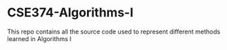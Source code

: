 ﻿# CSE374-Algorithms-I

This repo contains all the source code used to represent different methods learned in Algorithms I
